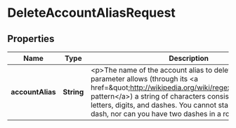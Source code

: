 

# DeleteAccountAliasRequest


## Properties

| Name | Type | Description | Notes |
|------------ | ------------- | ------------- | -------------|
|**accountAlias** | **String** | &lt;p&gt;The name of the account alias to delete.&lt;/p&gt; &lt;p&gt;This parameter allows (through its &lt;a href&#x3D;\&quot;http://wikipedia.org/wiki/regex\&quot;&gt;regex pattern&lt;/a&gt;) a string of characters consisting of lowercase letters, digits, and dashes. You cannot start or finish with a dash, nor can you have two dashes in a row.&lt;/p&gt; |  |




